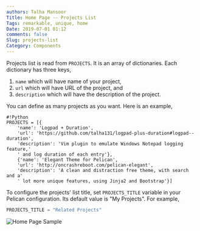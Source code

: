 ```yaml
---
authors: Talha Mansoor
Title: Home Page -- Projects List
Tags: remarkable, unique, home
Date: 2019-07-01 01:12
comments: false
Slug: projects-list
Category: Components
---
```


Projects list is read from `PROJECTS`. It is an array of dictionaries. Each
dictionary has three keys,

1. `name` which will have name of your project,
1. `url` which will have URL of the project, and
1. `description` which will have the description of the project.

You can define as many projects as you want. Here
is an example,

    #!Python
    PROJECTS = [{
        'name': 'Logpad + Duration',
        'url': 'https://github.com/talha131/logpad-plus-duration#logpad--duration',
        'description': 'Vim plugin to emulate Windows Notepad logging feature,'
        ' and log duration of each entry'},
        {'name': 'Elegant Theme for Pelican',
        'url': 'http://oncrashreboot.com/pelican-elegant',
        'description': 'A clean and distraction free theme, with search and a'
        ' lot more unique features, using Jinja2 and Bootstrap'}]

To configure the projects' list title, set `PROJECTS_TITLE` variable in your Pelican configuration. Its default value is "My Projects". For example,

```python
PROJECTS_TITLE = "Related Projects"
```

![Home Page Sample]({static}/images/elegant-theme_home-page-features.png)
